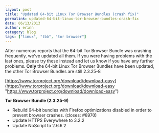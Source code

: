 ```yaml
---
layout: post
title: "Updated 64-bit Linux Tor Browser Bundles (crash fix)"
permalink: updated-64-bit-linux-tor-browser-bundles-crash-fix
date: 06/13/2013
author: erinn
category: blog
tags: ["linux", "tbb", "tor browser"]
---
```


After numerous reports that the 64-bit Tor Browser Bundle was crashing frequently, we've updated all them. If you were having problems with the last ones, please try these instead and let us know if you have any further problems. **Only** the 64-bit Linux Tor Browser Bundles have been updated, the other Tor Browser Bundles are still 2.3.25-8

[https://www.torproject.org/download/download-easy](https://www.torproject.org/download/download-easy "https://www.torproject.org/download/download-easy")

**Tor Browser Bundle (2.3.25-9)**

- Rebuild 64-bit bundles with Firefox optimizations disabled in order to prevent browser crashes. (closes: #8970)
- Update HTTPS Everywhere to 3.2.2
- Update NoScript to 2.6.6.2

